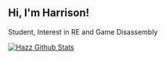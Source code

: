 <h2> Hi, I'm Harrison!</h2>
<p>Student, Interest in RE and Game Disassembly</br>

[![Hazz Github Stats](https://github-readme-stats.vercel.app/api?username=devHazz&theme=tokyonight)](https://github.com/anuraghazra/github-readme-stats)
